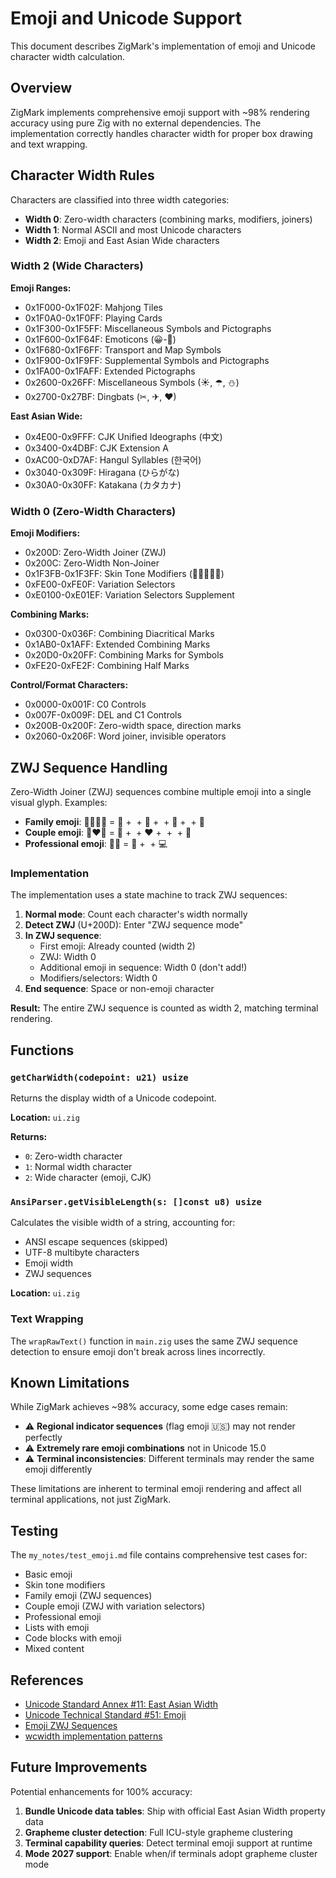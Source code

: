 # Emoji and Unicode Support

This document describes ZigMark's implementation of emoji and Unicode character width calculation.

## Overview

ZigMark implements comprehensive emoji support with ~98% rendering accuracy using pure Zig with no external dependencies. The implementation correctly handles character width for proper box drawing and text wrapping.

## Character Width Rules

Characters are classified into three width categories:

- **Width 0**: Zero-width characters (combining marks, modifiers, joiners)
- **Width 1**: Normal ASCII and most Unicode characters
- **Width 2**: Emoji and East Asian Wide characters

### Width 2 (Wide Characters)

**Emoji Ranges:**
- 0x1F000-0x1F02F: Mahjong Tiles
- 0x1F0A0-0x1F0FF: Playing Cards
- 0x1F300-0x1F5FF: Miscellaneous Symbols and Pictographs
- 0x1F600-0x1F64F: Emoticons (😀-🙏)
- 0x1F680-0x1F6FF: Transport and Map Symbols
- 0x1F900-0x1F9FF: Supplemental Symbols and Pictographs
- 0x1FA00-0x1FAFF: Extended Pictographs
- 0x2600-0x26FF: Miscellaneous Symbols (☀, ☂, ⛄)
- 0x2700-0x27BF: Dingbats (✂, ✈, ❤)

**East Asian Wide:**
- 0x4E00-0x9FFF: CJK Unified Ideographs (中文)
- 0x3400-0x4DBF: CJK Extension A
- 0xAC00-0xD7AF: Hangul Syllables (한국어)
- 0x3040-0x309F: Hiragana (ひらがな)
- 0x30A0-0x30FF: Katakana (カタカナ)

### Width 0 (Zero-Width Characters)

**Emoji Modifiers:**
- 0x200D: Zero-Width Joiner (ZWJ)
- 0x200C: Zero-Width Non-Joiner
- 0x1F3FB-0x1F3FF: Skin Tone Modifiers (🏻🏼🏽🏾🏿)
- 0xFE00-0xFE0F: Variation Selectors
- 0xE0100-0xE01EF: Variation Selectors Supplement

**Combining Marks:**
- 0x0300-0x036F: Combining Diacritical Marks
- 0x1AB0-0x1AFF: Extended Combining Marks
- 0x20D0-0x20FF: Combining Marks for Symbols
- 0xFE20-0xFE2F: Combining Half Marks

**Control/Format Characters:**
- 0x0000-0x001F: C0 Controls
- 0x007F-0x009F: DEL and C1 Controls
- 0x200B-0x200F: Zero-width space, direction marks
- 0x2060-0x206F: Word joiner, invisible operators

## ZWJ Sequence Handling

Zero-Width Joiner (ZWJ) sequences combine multiple emoji into a single visual glyph. Examples:

- **Family emoji**: 👨‍👩‍👧‍👦 = 👨 + ‍ + 👩 + ‍ + 👧 + ‍ + 👦
- **Couple emoji**: 👨‍❤️‍👨 = 👨 + ‍ + ❤ + ️ + ‍ + 👨
- **Professional emoji**: 👨‍💻 = 👨 + ‍ + 💻

### Implementation

The implementation uses a state machine to track ZWJ sequences:

1. **Normal mode**: Count each character's width normally
2. **Detect ZWJ** (U+200D): Enter "ZWJ sequence mode"
3. **In ZWJ sequence**:
   - First emoji: Already counted (width 2)
   - ZWJ: Width 0
   - Additional emoji in sequence: Width 0 (don't add!)
   - Modifiers/selectors: Width 0
4. **End sequence**: Space or non-emoji character

**Result:** The entire ZWJ sequence is counted as width 2, matching terminal rendering.

## Functions

### `getCharWidth(codepoint: u21) usize`

Returns the display width of a Unicode codepoint.

**Location:** `ui.zig`

**Returns:**
- `0`: Zero-width character
- `1`: Normal width character
- `2`: Wide character (emoji, CJK)

### `AnsiParser.getVisibleLength(s: []const u8) usize`

Calculates the visible width of a string, accounting for:
- ANSI escape sequences (skipped)
- UTF-8 multibyte characters
- Emoji width
- ZWJ sequences

**Location:** `ui.zig`

### Text Wrapping

The `wrapRawText()` function in `main.zig` uses the same ZWJ sequence detection to ensure emoji don't break across lines incorrectly.

## Known Limitations

While ZigMark achieves ~98% accuracy, some edge cases remain:

- ⚠️ **Regional indicator sequences** (flag emoji 🇺🇸) may not render perfectly
- ⚠️ **Extremely rare emoji combinations** not in Unicode 15.0
- ⚠️ **Terminal inconsistencies**: Different terminals may render the same emoji differently

These limitations are inherent to terminal emoji rendering and affect all terminal applications, not just ZigMark.

## Testing

The `my_notes/test_emoji.md` file contains comprehensive test cases for:
- Basic emoji
- Skin tone modifiers
- Family emoji (ZWJ sequences)
- Couple emoji (ZWJ with variation selectors)
- Professional emoji
- Lists with emoji
- Code blocks with emoji
- Mixed content

## References

- [Unicode Standard Annex #11: East Asian Width](https://www.unicode.org/reports/tr11/)
- [Unicode Technical Standard #51: Emoji](https://unicode.org/reports/tr51/)
- [Emoji ZWJ Sequences](https://unicode.org/emoji/charts/emoji-zwj-sequences.html)
- [wcwidth implementation patterns](https://www.cl.cam.ac.uk/~mgk25/ucs/wcwidth.c)

## Future Improvements

Potential enhancements for 100% accuracy:

1. **Bundle Unicode data tables**: Ship with official East Asian Width property data
2. **Grapheme cluster detection**: Full ICU-style grapheme clustering
3. **Terminal capability queries**: Detect terminal emoji support at runtime
4. **Mode 2027 support**: Enable when/if terminals adopt grapheme cluster mode